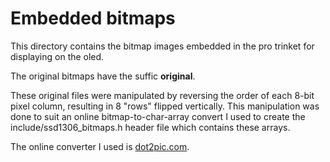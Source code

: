 # Embedded bitmaps

This directory contains the bitmap images embedded in the pro trinket for displaying on the oled.

The original bitmaps have the suffic **original**.

These original files were manipulated by reversing the order of each 8-bit pixel column, resulting in 8 "rows" flipped vertically.  This manipulation was done to suit an online bitmap-to-char-array convert I used to create the include/ssd1306_bitmaps.h header file which contains these arrays.

The online converter I used is [dot2pic.com][link_web_dot2pic].

[link_web_dot2pic]:http://dot2pic.com/
